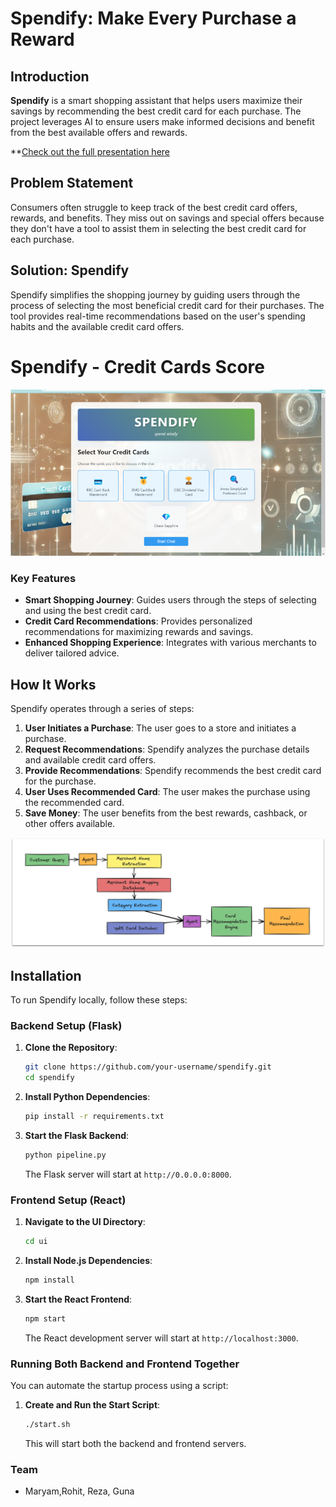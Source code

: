 # Spendify: Make Every Purchase a Reward

## Introduction

**Spendify** is a smart shopping assistant that helps users maximize their savings by recommending the best credit card for each purchase. The project leverages AI to ensure users make informed decisions and benefit from the best available offers and rewards.

**[Check out the full presentation here](https://docs.google.com/presentation/d/1pG5DHT_B81xjnGnlfbMNagZcRdrHIjZ3/edit#slide=id.p12)


## Problem Statement

Consumers often struggle to keep track of the best credit card offers, rewards, and benefits. They miss out on savings and special offers because they don't have a tool to assist them in selecting the best credit card for each purchase.

## Solution: Spendify

Spendify simplifies the shopping journey by guiding users through the process of selecting the most beneficial credit card for their purchases. The tool provides real-time recommendations based on the user's spending habits and the available credit card offers.
# Spendify - Credit Cards Score

![Spendify UI](images//Spendify.png)

### Key Features

- **Smart Shopping Journey**: Guides users through the steps of selecting and using the best credit card.
- **Credit Card Recommendations**: Provides personalized recommendations for maximizing rewards and savings.
- **Enhanced Shopping Experience**: Integrates with various merchants to deliver tailored advice.

## How It Works

Spendify operates through a series of steps:

1. **User Initiates a Purchase**: The user goes to a store and initiates a purchase.
2. **Request Recommendations**: Spendify analyzes the purchase details and available credit card offers.
3. **Provide Recommendations**: Spendify recommends the best credit card for the purchase.
4. **User Uses Recommended Card**: The user makes the purchase using the recommended card.
5. **Save Money**: The user benefits from the best rewards, cashback, or other offers available.

![Pipeline Overview](images/pipeline.png)

## Installation

To run Spendify locally, follow these steps:

### Backend Setup (Flask)

1. **Clone the Repository**:
   ```bash
   git clone https://github.com/your-username/spendify.git
   cd spendify
   ```

2. **Install Python Dependencies**:
   ```bash
   pip install -r requirements.txt
   ```

3. **Start the Flask Backend**:
   ```bash
   python pipeline.py
   ```
   The Flask server will start at `http://0.0.0.0:8000`.

### Frontend Setup (React)

1. **Navigate to the UI Directory**:
   ```bash
   cd ui
   ```

2. **Install Node.js Dependencies**:
   ```bash
   npm install
   ```

3. **Start the React Frontend**:
   ```bash
   npm start
   ```
   The React development server will start at `http://localhost:3000`.

### Running Both Backend and Frontend Together

You can automate the startup process using a script:

1. **Create and Run the Start Script**:
   ```bash
   ./start.sh
   ```
   This will start both the backend and frontend servers.

### Team
- Maryam,Rohit, Reza, Guna
